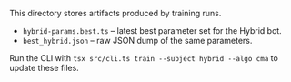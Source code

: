 This directory stores artifacts produced by training runs.

- `hybrid-params.best.ts` – latest best parameter set for the Hybrid bot.
- `best_hybrid.json` – raw JSON dump of the same parameters.

Run the CLI with `tsx src/cli.ts train --subject hybrid --algo cma` to update these files.

